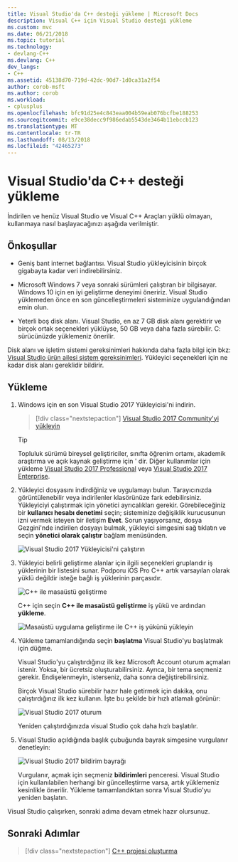 ```yaml
---
title: Visual Studio'da C++ desteği yükleme | Microsoft Docs
description: Visual C++ için Visual Studio desteği yükleme
ms.custom: mvc
ms.date: 06/21/2018
ms.topic: tutorial
ms.technology:
- devlang-C++
ms.devlang: C++
dev_langs:
- C++
ms.assetid: 45138d70-719d-42dc-90d7-1d0ca31a2f54
author: corob-msft
ms.author: corob
ms.workload:
- cplusplus
ms.openlocfilehash: bfc91d25e4c843eaa004b59eab076bcfbe188253
ms.sourcegitcommit: e9ce38decc9f986edab5543de3464b11ebccb123
ms.translationtype: MT
ms.contentlocale: tr-TR
ms.lasthandoff: 08/13/2018
ms.locfileid: "42465273"
---
```

# <a name="install-c-support-in-visual-studio"></a>Visual Studio'da C++ desteği yükleme

İndirilen ve henüz Visual Studio ve Visual C++ Araçları yüklü olmayan, kullanmaya nasıl başlayacağınızı aşağıda verilmiştir.

## <a name="prerequisites"></a>Önkoşullar

- Geniş bant internet bağlantısı. Visual Studio yükleyicisinin birçok gigabayta kadar veri indirebilirsiniz.

- Microsoft Windows 7 veya sonraki sürümleri çalıştıran bir bilgisayar. Windows 10 için en iyi geliştirme deneyimi öneririz. Visual Studio yüklemeden önce en son güncelleştirmeleri sisteminize uygulandığından emin olun.

- Yeterli boş disk alanı. Visual Studio, en az 7 GB disk alanı gerektirir ve birçok ortak seçenekleri yüklüyse, 50 GB veya daha fazla sürebilir. C: sürücünüzde yüklemeniz önerilir.

Disk alanı ve işletim sistemi gereksinimleri hakkında daha fazla bilgi için bkz: [Visual Studio ürün ailesi sistem gereksinimleri](/visualstudio/productinfo/vs2017-system-requirements-vs). Yükleyici seçenekleri için ne kadar disk alanı gereklidir bildirir.

## <a name="installation"></a>Yükleme

1. Windows için en son Visual Studio 2017 Yükleyicisi'ni indirin.

   > [!div class="nextstepaction"]
   > [Visual Studio 2017 Community'yi yükleyin](https://visualstudio.microsoft.com/downloads/?utm_medium=microsoft&utm_source=docs.microsoft.com&utm_campaign=button+cta&utm_content=download+vs2017)

   >[!Tip]
   > Topluluk sürümü bireysel geliştiriciler, sınıfta öğrenim ortamı, akademik araştırma ve açık kaynak geliştirme için ' dir. Diğer kullanımlar için yükleme [Visual Studio 2017 Professional](https://visualstudio.microsoft.com/downloads/?utm_medium=microsoft&utm_source=docs.microsoft.com&utm_campaign=button+cta&utm_content=download+vs2017) veya [Visual Studio 2017 Enterprise](https://visualstudio.microsoft.com/downloads/?utm_medium=microsoft&utm_source=docs.microsoft.com&utm_campaign=button+cta&utm_content=download+vs2017).

1. Yükleyici dosyasını indirdiğiniz ve uygulamayı bulun. Tarayıcınızda görüntülenebilir veya indirilenler klasörünüze fark edebilirsiniz. Yükleyiciyi çalıştırmak için yönetici ayrıcalıkları gerekir. Görebileceğiniz bir **kullanıcı hesabı denetimi** seçin; sisteminize değişiklik kurucusunun izni vermek isteyen bir iletişim **Evet**. Sorun yaşıyorsanız, dosya Gezgini'nde indirilen dosyayı bulmak, yükleyici simgesini sağ tıklatın ve seçin **yönetici olarak çalıştır** bağlam menüsünden.

   ![Visual Studio 2017 Yükleyicisi'ni çalıştırın](../build/media/vscpp-concierge-run-installer.gif "Visual Studio Yükleyicisi'ni çalıştırın")

1. Yükleyici belirli geliştirme alanlar için ilgili seçenekleri gruplarıdır iş yüklerinin bir listesini sunar. Podporu iOS Pro C++ artık varsayılan olarak yüklü değildir isteğe bağlı iş yüklerinin parçasıdır.

   ![C++ ile masaüstü geliştirme](../build/media/desktop-development-with-cpp.png "C++ ile masaüstü geliştirme")

    C++ için seçin **C++ ile masaüstü geliştirme** iş yükü ve ardından **yükleme**.

   ![Masaüstü uygulama geliştirme ile C++ iş yükünü yükleyin](../build/media/vscpp-concierge-choose-workload.gif "Masaüstü uygulama geliştirme ile C++ iş yükünü yükleyin.")

1. Yükleme tamamlandığında seçin **başlatma** Visual Studio'yu başlatmak için düğme.

   Visual Studio'yu çalıştırdığınız ilk kez Microsoft Account oturum açmaları istenir. Yoksa, bir ücretsiz oluşturabilirsiniz. Ayrıca, bir tema seçmeniz gerekir. Endişelenmeyin, isterseniz, daha sonra değiştirebilirsiniz. 

   Birçok Visual Studio sürebilir hazır hale getirmek için dakika, onu çalıştırdığınız ilk kez kullanın. İşte bu şekilde bir hızlı atlamalı görünür:

   ![Visual Studio 2017 oturum](../build/media/vscpp-quickstart-first-run.gif "Visual Studio 2017 oturum açın")

   Yeniden çalıştırdığınızda visual Studio çok daha hızlı başlatılır.

1. Visual Studio açıldığında başlık çubuğunda bayrak simgesine vurgulanır denetleyin:

   ![Visual Studio 2017 bildirim bayrağı](../build/media/vscpp-first-start-page-flag.png "Visual Studio 2017 bildirim bayrağı")

   Vurgulanır, açmak için seçmeniz **bildirimleri** penceresi. Visual Studio için kullanılabilen herhangi bir güncelleştirme varsa, artık yüklemeniz kesinlikle önerilir. Yükleme tamamlandıktan sonra Visual Studio'yu yeniden başlatın.

Visual Studio çalışırken, sonraki adıma devam etmek hazır olursunuz.

## <a name="next-steps"></a>Sonraki Adımlar

> [!div class="nextstepaction"]
> [C++ projesi oluşturma](vscpp-step-1-create.md)

<iframe src="" height="0" width="0" frameborder="0" name="frameTarget" />
